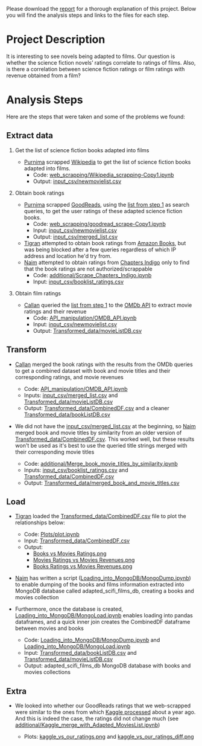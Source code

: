 Please download the [report](https://github.com/naim-panjwani/books_and_films/blob/master/Report.docx) for a thorough explanation of this project. Below you will find the analysis steps and links to the files for each step.

# Project Description

It is interesting to see novels being adapted to films. Our question is whether the science fiction novels’ ratings correlate to ratings of films. Also, is there a correlation between science fiction ratings or film ratings with revenue obtained from a film?

# Analysis Steps

Here are the steps that were taken and some of the problems we found:  

## Extract data

1. Get the list of science fiction books adapted into films  
   * [Purnima](https://github.com/PurnimaChande://github.com/PurnimaChandel) scrapped [Wikipedia](https://en.wikipedia.org/wiki/Category:Films_based_on_science_fiction_novels) to get the list of science fiction books adapted into films.  
      * Code: [web_scrapping/Wikipedia_scrapping-Copy1.ipynb](https://github.com/naim-panjwani/books_and_films/blob/master/web_scrapping/Wikipedia_scrapping-Copy1.ipynb)
      * Output: [input_csv/newmovielist.csv](https://github.com/naim-panjwani/books_and_films/blob/master/input_csv/newmovielist.csv)

2. Obtain book ratings  
   * [Purnima](https://github.com/PurnimaChande://github.com/PurnimaChandel) scrapped [GoodReads](www.goodreads.com), using the [list from step 1](https://github.com/naim-panjwani/books_and_films/blob/master/input_csv/newmovielist.csv) as search queries, to get the user ratings of these adapted science fiction books.
      * Code: [web_scrapping/goodread_scrape-Copy1.ipynb](https://github.com/naim-panjwani/books_and_films/blob/master/web_scrapping/goodread_scrape-Copy1.ipynb)
      * Input: [input_csv/newmovielist.csv](https://github.com/naim-panjwani/books_and_films/blob/master/input_csv/newmovielist.csv)
      * Output: [input_csv/merged_list.csv](https://github.com/naim-panjwani/books_and_films/blob/master/input_csv/merged_list.csv)
   * [Tigran](https://github.com/tikoz86) attempted to obtain book ratings from [Amazon Books](https://www.amazon.com/books-used-books-textbooks/), but was being blocked after a few queries regardless of which IP address and location he'd try from.
   * [Naim](https://github.com/naim-panjwani/) attempted to obtain ratings from [Chapters  Indigo](https://www.chapters.indigo.ca/en-ca/) only to find that the book ratings are not authorized/scrappable
      * Code: [additional/Scrape_Chapters_Indigo.ipynb](https://github.com/naim-panjwani/books_and_films/blob/master/additional/Scrape_Chapters_Indigo.ipynb)
      * Input: [input_csv/booklist_ratings.csv](https://github.com/naim-panjwani/books_and_films/blob/master/input_csv/booklist_ratings.csv)

3. Obtain film ratings
   * [Callan](https://github.com/callanyan) queried the [list from step 1](https://github.com/naim-panjwani/books_and_films/blob/master/input_csv/booklist_ratings.csv) to the [OMDb API](http://www.omdbapi.com/) to extract movie  ratings and their revenue
      * Code: [API_manipulation/OMDB_API.ipynb](https://github.com/naim-panjwani/books_and_films/blob/master/API_manipulation/OMDB_API.ipynb)
      * Input: [input_csv/newmovielist.csv](https://github.com/naim-panjwani/books_and_films/blob/master/input_csv/newmovielist.csv)
      * Output: [Transformed_data/movieListDB.csv](https://github.com/naim-panjwani/books_and_films/blob/master/Transformed_data/movieListDB.csv)

## Transform

   * [Callan](https://github.com/callanyan) merged the book ratings with the results from the OMDb queries to get a combined dataset with book and movie titles and their corresponding ratings, and movie revenues
      * Code: [API_manipulation/OMDB_API.ipynb](https://github.com/naim-panjwani/books_and_films/blob/master/API_manipulation/OMDB_API.ipynb)
      * Inputs: [input_csv/merged_list.csv](https://github.com/naim-panjwani/books_and_films/blob/master/input_csv/merged_list.csv) and [Transformed_data/movieListDB.csv](https://github.com/naim-panjwani/books_and_films/blob/master/Transformed_data/movieListDB.csv)
      * Output: [Transformed_data/CombinedDF.csv](https://github.com/naim-panjwani/books_and_films/blob/master/Transformed_data/CombinedDF.csv) and a cleaner [Transformed_data/bookListDB.csv](https://github.com/naim-panjwani/books_and_films/blob/master/Transformed_data/bookListDB.csv)

   * We did not have the [input_csv/merged_list.csv](https://github.com/naim-panjwani/books_and_films/blob/master/input_csv/merged_list.csv) at the beginning, so [Naim](https://github.com/naim-panjwani/) merged book and movie titles by similarity from an older version of [Transformed_data/CombinedDF.csv](https://github.com/naim-panjwani/books_and_films/blob/master/Transformed_data/CombinedDF.csv). This worked well, but these results won't be used as it's best to use the queried title strings merged with their corresponding movie titles
      * Code: [additional/Merge_book_movie_titles_by_similarity.ipynb](https://github.com/naim-panjwani/books_and_films/blob/master/additional/Merge_book_movie_titles_by_similarity.ipynb)
      * Inputs: [input_csv/booklist_ratings.csv](https://github.com/naim-panjwani/books_and_films/blob/master/input_csv/booklist_ratings.csv) and [Transformed_data/CombinedDF.csv](https://github.com/naim-panjwani/books_and_films/blob/master/Transformed_data/CombinedDF.csv)
      * Output: [Transformed_data/merged_book_and_movie_titles.csv](https://github.com/naim-panjwani/books_and_films/blob/master/Transformed_data/merged_book_and_movie_titles.csv)

## Load

   * [Tigran](https://github.com/tikoz86) loaded the [Transformed_data/CombinedDF.csv](https://github.com/naim-panjwani/books_and_films/blob/master/Transformed_data/CombinedDF.csv) file to plot the relationships below:
      * Code: [Plots/plot.ipynb](https://github.com/naim-panjwani/books_and_films/blob/master/Plots/plot.ipynb)
      * Input: [Transformed_data/CombinedDF.csv](https://github.com/naim-panjwani/books_and_films/blob/master/Transformed_data/CombinedDF.csv)
      * Output:
         * [Books vs Movies Ratings.png](https://github.com/naim-panjwani/books_and_films/blob/master/Plots/Books%20vs%20Movies%20Ratings.png)
         * [Movies Ratings vs Movies Revenues.png](https://github.com/naim-panjwani/books_and_films/blob/master/Plots/Movies%20Ratings%20vs%20Movies%20Revenues.png)
         * [Books Ratings vs Movies Revenues.png](https://github.com/naim-panjwani/books_and_films/blob/master/Plots/Books%20Ratings%20vs%20Movies%20Revenues.png)

   * [Naim](https://github.com/naim-panjwani/) has written a script ([Loading_into_MongoDB/MongoDump.ipynb](https://github.com/naim-panjwani/books_and_films/blob/master/Loading_into_MongoDB/MongoDump.ipynb)) to enable dumping of the books and films information extracted into MongoDB database called adapted_scifi_films_db, creating a books and movies collection
   * Furthermore, once the database is created, [Loading_into_MongoDB/MongoLoad.ipynb](https://github.com/naim-panjwani/books_and_films/blob/master/Loading_into_MongoDB/MongoLoad.ipynb) enables loading into pandas dataframes, and a quick inner join creates the CombinedDF dataframe between movies and books 
      * Code: [Loading_into_MongoDB/MongoDump.ipynb](https://github.com/naim-panjwani/books_and_films/blob/master/Loading_into_MongoDB/MongoDump.ipynb) and [Loading_into_MongoDB/MongoLoad.ipynb](https://github.com/naim-panjwani/books_and_films/blob/master/Loading_into_MongoDB/MongoLoad.ipynb)
      * Input: [Transformed_data/bookListDB.csv](https://github.com/naim-panjwani/books_and_films/blob/master/Transformed_data/bookListDB.csv) and [Transformed_data/movieListDB.csv](https://github.com/naim-panjwani/books_and_films/blob/master/Transformed_data/movieListDB.csv)
      * Output: adapted_scifi_films_db MongoDB database with books and movies collections


## Extra

  * We looked into whether our GoodReads ratings that we web-scrapped were similar to the ones from which [Kaggle processed](https://www.kaggle.com/gnanesh/goodreads-book-reviews) about a year ago. And this is indeed the case, the ratings did not change much (see [additional/Kaggle_merge_with_Adapted_MoviesList.ipynb](https://github.com/naim-panjwani/books_and_films/blob/master/additional/Kaggle_merge_with_Adapted_MoviesList.ipynb))
  
     * Plots: [kaggle_vs_our_ratings.png](https://github.com/naim-panjwani/books_and_films/blob/master/Plots/kaggle_vs_our_ratings.png) and [kaggle_vs_our_ratings_diff.png](https://github.com/naim-panjwani/books_and_films/blob/master/Plots/kaggle_vs_our_ratings_diff.png)